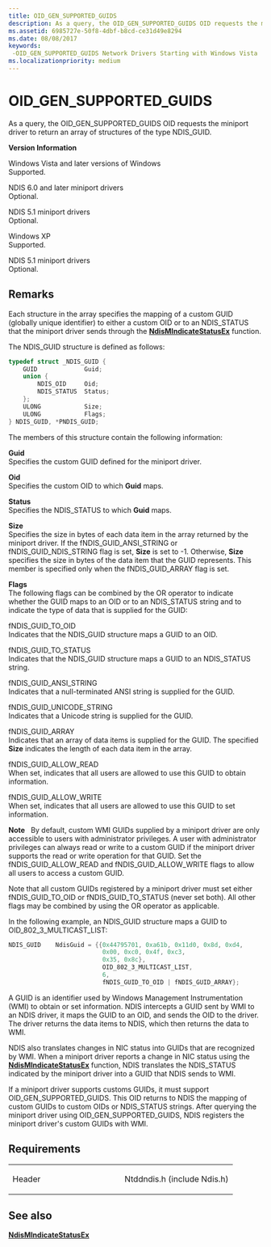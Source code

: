 ```yaml
---
title: OID_GEN_SUPPORTED_GUIDS
description: As a query, the OID_GEN_SUPPORTED_GUIDS OID requests the miniport driver to return an array of structures of the type NDIS_GUID.
ms.assetid: 6985727e-50f8-4dbf-b8cd-ce31d49e8294
ms.date: 08/08/2017
keywords: 
 -OID_GEN_SUPPORTED_GUIDS Network Drivers Starting with Windows Vista
ms.localizationpriority: medium
---
```


# OID\_GEN\_SUPPORTED\_GUIDS


As a query, the OID\_GEN\_SUPPORTED\_GUIDS OID requests the miniport driver to return an array of structures of the type NDIS\_GUID.

**Version Information**

<a href="" id="windows-vista-and-later-versions-of-windows"></a>Windows Vista and later versions of Windows  
Supported.

<a href="" id="ndis-6-0-and-later-miniport-drivers"></a>NDIS 6.0 and later miniport drivers  
Optional.

<a href="" id="ndis-5-1-miniport-drivers"></a>NDIS 5.1 miniport drivers  
Optional.

<a href="" id="windows-xp"></a>Windows XP  
Supported.

<a href="" id="ndis-5-1-miniport-drivers"></a>NDIS 5.1 miniport drivers  
Optional.

Remarks
-------

Each structure in the array specifies the mapping of a custom GUID (globally unique identifier) to either a custom OID or to an NDIS\_STATUS that the miniport driver sends through the [**NdisMIndicateStatusEx**](https://docs.microsoft.com/windows-hardware/drivers/ddi/ndis/nf-ndis-ndismindicatestatusex) function.

The NDIS\_GUID structure is defined as follows:

```C++
typedef struct _NDIS_GUID {
    GUID             Guid;
    union {
        NDIS_OID     Oid;
        NDIS_STATUS  Status;
    };
    ULONG            Size;
    ULONG            Flags;
} NDIS_GUID, *PNDIS_GUID;
```

The members of this structure contain the following information:

<a href="" id="guid"></a>**Guid**  
Specifies the custom GUID defined for the miniport driver.

<a href="" id="oid"></a>**Oid**  
Specifies the custom OID to which **Guid** maps.

<a href="" id="status"></a>**Status**  
Specifies the NDIS\_STATUS to which **Guid** maps.

<a href="" id="size"></a>**Size**  
Specifies the size in bytes of each data item in the array returned by the miniport driver. If the fNDIS\_GUID\_ANSI\_STRING or fNDIS\_GUID\_NDIS\_STRING flag is set, **Size** is set to -1. Otherwise, **Size** specifies the size in bytes of the data item that the GUID represents. This member is specified only when the fNDIS\_GUID\_ARRAY flag is set.

<a href="" id="flags"></a>**Flags**  
The following flags can be combined by the OR operator to indicate whether the GUID maps to an OID or to an NDIS\_STATUS string and to indicate the type of data that is supplied for the GUID:

<a href="" id="fndis-guid-to-oid"></a>fNDIS\_GUID\_TO\_OID  
Indicates that the NDIS\_GUID structure maps a GUID to an OID.

<a href="" id="fndis-guid-to-status"></a>fNDIS\_GUID\_TO\_STATUS  
Indicates that the NDIS\_GUID structure maps a GUID to an NDIS\_STATUS string.

<a href="" id="fndis-guid-ansi-string"></a>fNDIS\_GUID\_ANSI\_STRING  
Indicates that a null-terminated ANSI string is supplied for the GUID.

<a href="" id="fndis-guid-unicode-string"></a>fNDIS\_GUID\_UNICODE\_STRING  
Indicates that a Unicode string is supplied for the GUID.

<a href="" id="fndis-guid-array"></a>fNDIS\_GUID\_ARRAY  
Indicates that an array of data items is supplied for the GUID. The specified **Size** indicates the length of each data item in the array.

<a href="" id="fndis-guid-allow-read"></a>fNDIS\_GUID\_ALLOW\_READ  
When set, indicates that all users are allowed to use this GUID to obtain information.

<a href="" id="fndis-guid-allow-write"></a>fNDIS\_GUID\_ALLOW\_WRITE  
When set, indicates that all users are allowed to use this GUID to set information.

**Note**  
By default, custom WMI GUIDs supplied by a miniport driver are only accessible to users with administrator privileges. A user with administrator privileges can always read or write to a custom GUID if the miniport driver supports the read or write operation for that GUID. Set the fNDIS\_GUID\_ALLOW\_READ and fNDIS\_GUID\_ALLOW\_WRITE flags to allow all users to access a custom GUID.

 

Note that all custom GUIDs registered by a miniport driver must set either fNDIS\_GUID\_TO\_OID or fNDIS\_GUID\_TO\_STATUS (never set both). All other flags may be combined by using the OR operator as applicable.

In the following example, an NDIS\_GUID structure maps a GUID to OID\_802\_3\_MULTICAST\_LIST:

```C++
NDIS_GUID    NdisGuid = {{0x44795701, 0xa61b, 0x11d0, 0x8d, 0xd4,
                          0x00, 0xc0, 0x4f, 0xc3,
                          0x35, 0x8c},
                          OID_802_3_MULTICAST_LIST,
                          6,
                          fNDIS_GUID_TO_OID | fNDIS_GUID_ARRAY};
```

A GUID is an identifier used by Windows Management Instrumentation (WMI) to obtain or set information. NDIS intercepts a GUID sent by WMI to an NDIS driver, it maps the GUID to an OID, and sends the OID to the driver. The driver returns the data items to NDIS, which then returns the data to WMI.

NDIS also translates changes in NIC status into GUIDs that are recognized by WMI. When a miniport driver reports a change in NIC status using the [**NdisMIndicateStatusEx**](https://docs.microsoft.com/windows-hardware/drivers/ddi/ndis/nf-ndis-ndismindicatestatusex) function, NDIS translates the NDIS\_STATUS indicated by the miniport driver into a GUID that NDIS sends to WMI.

If a miniport driver supports customs GUIDs, it must support OID\_GEN\_SUPPORTED\_GUIDS. This OID returns to NDIS the mapping of custom GUIDs to custom OIDs or NDIS\_STATUS strings. After querying the miniport driver using OID\_GEN\_SUPPORTED\_GUIDS, NDIS registers the miniport driver's custom GUIDs with WMI.

Requirements
------------

<table>
<colgroup>
<col width="50%" />
<col width="50%" />
</colgroup>
<tbody>
<tr class="odd">
<td><p>Header</p></td>
<td>Ntddndis.h (include Ndis.h)</td>
</tr>
</tbody>
</table>

## See also


[**NdisMIndicateStatusEx**](https://docs.microsoft.com/windows-hardware/drivers/ddi/ndis/nf-ndis-ndismindicatestatusex)

 

 




